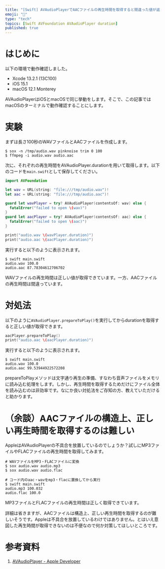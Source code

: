 ```yaml
---
title: "[Swift] AVAudioPlayerでAACファイルの再生時間を取得すると間違った値が返される場合の対処法"
emoji: "💭"
type: "tech"
topics: [Swift AVFoundation AVAudioPlayer duration]
published: true
---
```

# はじめに

以下の環境で動作確認しました。

- Xcode 13.2.1 (13C100)
- iOS 15.1
- macOS 12.1 Monterey

AVAudioPlayerはiOSとmacOSで同じ挙動をします。そこで、この記事ではmacOSのターミナルで動作確認することにします。

# 実験

まずは長さ100秒のWAVファイルとAACファイルを作成します。

```console
$ sox -n /tmp/audio.wav pinknoise trim 0 100
$ ffmpeg -i audio.wav audio.aac
```

次に、それぞれの再生時間をAVAudioPlayer.durationを用いて取得します。以下のコードを`main.swift`として保存してください。

```swift
import AVFoundation

let wav = URL(string: "file:///tmp/audio.wav")!
let aac = URL(string: "file:///tmp/audio.aac")!

guard let wavPlayer = try? AVAudioPlayer(contentsOf: wav) else {
  fatalError("failed to open \(wav)")
}
guard let aacPlayer = try? AVAudioPlayer(contentsOf: aac) else {
  fatalError("failed to open \(aac)")
}

print("audio.wav \(wavPlayer.duration)")
print("audio.aac \(aacPlayer.duration)")
```

実行すると以下のように表示されます。

```console
$ swift main.swift
audio.wav 100.0
audio.aac 87.78304612706702
```

WAVファイルの再生時間は正しい値が取得できています。一方、AACファイルの再生時間は間違っています。

# 対処法

以下のように`AVAudioPlayer.prepareToPlay()`を実行してからdurationを取得すると正しい値が取得できます。

```swift
aacPlayer.prepareToPlay()
print("audio.aac \(aacPlayer.duration)")
```

実行すると以下のように表示されます。

```console
$ swift main.swift
audio.wav 100.0
audio.aac 99.53944922572208
```

prepareToPlayメソッドは文字通り再生の準備、すなわち音声ファイルをメモリに読み込む処理をします。しかし、再生時間を取得するためだけにファイル全体を読み込むのは非効率です。なにか良い対処法をご存知の方、教えていただけると助かります。

# （余談）AACファイルの構造上、正しい再生時間を取得するのは難しい

AppleはAVAudioPlayerの不具合を放置しているのでしょうか？試しにMP3ファイルやFLACファイルの再生時間を取得してみます。

```console
# WAVファイルをMP3・FLACファイルに変換
$ sox audio.wav audio.mp3
$ sox audio.wav audio.flac

# コード内のaac・wavをmp3・flacに置換してから実行
$ swift main.swift
audio.mp3 100.032
audio.flac 100.0
```

MP3ファイルとFLACファイルの再生時間は正しく取得できています。

詳細は省きますが、AACファイルは構造上、正しい再生時間を取得するのが難しいそうです。Appleは不具合を放置しているわけではありません。とはいえ意図した再生時間が取得できないのは不便なので何か対策してほしいところです。

# 参考資料

1. [AVAudioPlayer - Apple Developer](https://developer.apple.com/documentation/avfaudio/avaudioplayer)
